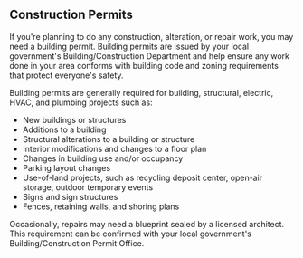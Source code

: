 ## Construction Permits

If you're planning to do any construction, alteration, or repair work, you may need a building permit. Building permits are issued by your local government's Building/Construction Department and help ensure any work done in your area conforms with building code and zoning requirements that protect everyone's safety.

Building permits are generally required for building, structural, electric, HVAC, and plumbing projects such as:

- New buildings or structures
- Additions to a building
- Structural alterations to a building or structure
- Interior modifications and changes to a floor plan
- Changes in building use and/or occupancy
- Parking layout changes
- Use-of-land projects, such as recycling deposit center, open-air storage, outdoor temporary events
- Signs and sign structures
- Fences, retaining walls, and shoring plans

Occasionally, repairs may need a blueprint sealed by a licensed architect. This requirement can be confirmed with your local government's Building/Construction Permit Office.
